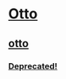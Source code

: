 # [Otto](https://square.github.io/otto/)
## [otto](https://github.com/square/otto)
### [Deprecated!](https://github.com/square/otto#deprecated)

